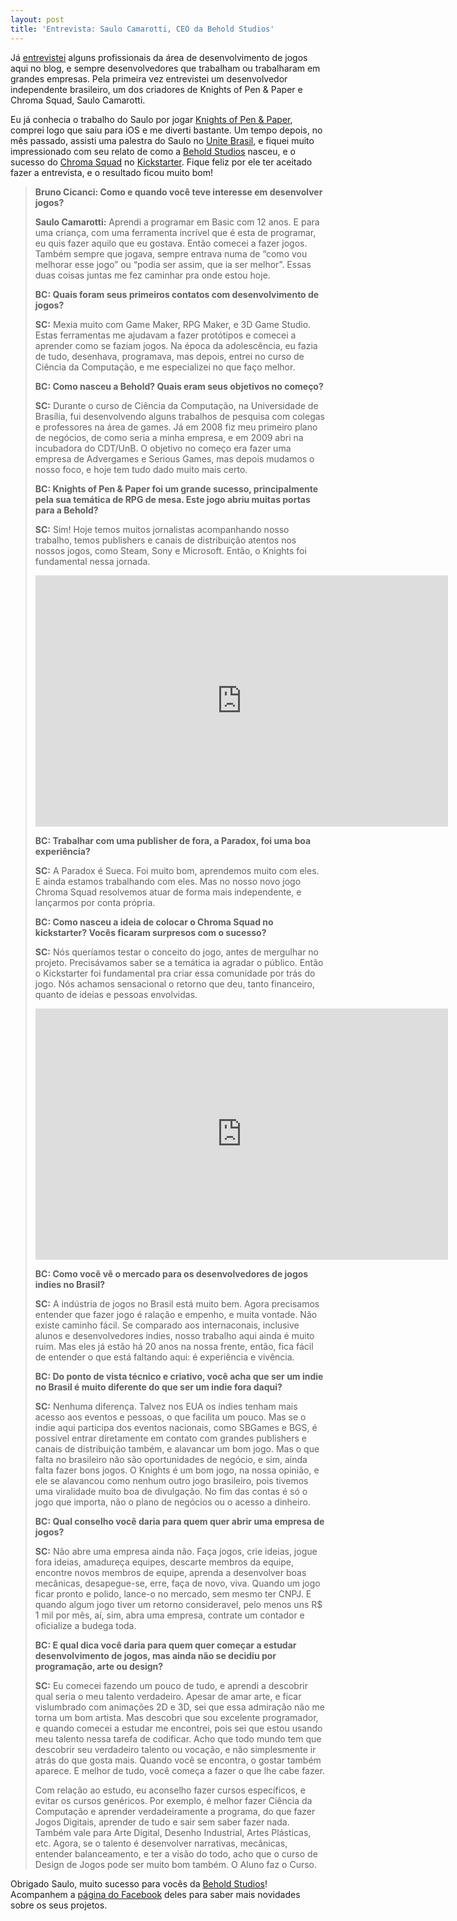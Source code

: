```yaml
---
layout: post
title: 'Entrevista: Saulo Camarotti, CEO da Behold Studios'
---
```


Já [entrevistei](http://gamedeveloper.com.br/blog/category/entrevistas/ "Entrevistas") alguns profissionais da área de desenvolvimento de jogos aqui no blog, e sempre desenvolvedores que trabalham ou trabalharam em grandes empresas. Pela primeira vez entrevistei um desenvolvedor independente brasileiro, um dos criadores de Knights of Pen & Paper e Chroma Squad, Saulo Camarotti.

Eu já conhecia o trabalho do Saulo por jogar [Knights of Pen & Paper](http://beholdstudios.com.br/knights-of-pen-paper/ "Knights"), comprei logo que saiu para iOS e me diverti bastante. Um tempo depois, no mês passado, assisti uma palestra do Saulo no [Unite Brasil](http://gamedeveloper.com.br/blog/2013/10/22/unite-brasil-2013/ "Unite"), e fiquei muito impressionado com seu relato de como a [Behold Studios](http://beholdstudios.com.br/ "Behold") nasceu, e o sucesso do [Chroma Squad](http://beholdstudios.com.br/chroma-squad/ "Chroma") no [Kickstarter](http://www.kickstarter.com/projects/1893273284/chroma-squad-manager-game-with-japanese-style-supe "Kickstarter"). Fique feliz por ele ter aceitado fazer a entrevista, e o resultado ficou muito bom!

> **Bruno Cicanci: Como e quando você teve interesse em desenvolver jogos?**
>
> **Saulo Camarotti:** Aprendi a programar em Basic com 12 anos. E para uma criança, com uma ferramenta incrível que é esta de programar, eu quis fazer aquilo que eu gostava. Então comecei a fazer jogos. Também sempre que jogava, sempre entrava numa de “como vou melhorar esse jogo” ou “podia ser assim, que ia ser melhor”. Essas duas coisas juntas me fez caminhar pra onde estou hoje.
>
> **BC: Quais foram seus primeiros contatos com desenvolvimento de jogos?**
>
> **SC:** Mexia muito com Game Maker, RPG Maker, e 3D Game Studio. Estas ferramentas me ajudavam a fazer protótipos e comecei a aprender como se faziam jogos. Na época da adolescência, eu fazia de tudo, desenhava, programava, mas depois, entrei no curso de Ciência da Computação, e me especializei no que faço melhor.
>
> **BC: Como nasceu a Behold? Quais eram seus objetivos no começo?**
>
> **SC:** Durante o curso de Ciência da Computação, na Universidade de Brasília, fui desenvolvendo alguns trabalhos de pesquisa com colegas e professores na área de games. Já em 2008 fiz meu primeiro plano de negócios, de como seria a minha empresa, e em 2009 abri na incubadora do CDT/UnB. O objetivo no começo era fazer uma empresa de Advergames e Serious Games, mas depois mudamos o nosso foco, e hoje tem tudo dado muito mais certo.
>
> **BC: Knights of Pen & Paper foi um grande sucesso, principalmente pela sua temática de RPG de mesa. Este jogo abriu muitas portas para a Behold?**
>
> **SC:** Sim! Hoje temos muitos jornalistas acompanhando nosso trabalho, temos publishers e canais de distribuição atentos nos nossos jogos, como Steam, Sony e Microsoft. Então, o Knights foi fundamental nessa jornada.
>
> <span class="embed-youtube" style="text-align:center; display: block;"><iframe allowfullscreen="true" class="youtube-player" frameborder="0" height="402" src="http://www.youtube.com/embed/o_0q5X9dZ7s?version=3&rel=1&fs=1&autohide=2&showsearch=0&showinfo=1&iv_load_policy=1&wmode=transparent" type="text/html" width="660"></iframe></span>
>
> **BC: Trabalhar com uma publisher de fora, a Paradox, foi uma boa experiência?**
>
> **SC:** A Paradox é Sueca. Foi muito bom, aprendemos muito com eles. E ainda estamos trabalhando com eles. Mas no nosso novo jogo Chroma Squad resolvemos atuar de forma mais independente, e lançarmos por conta própria.
>
> **BC: Como nasceu a ideia de colocar o Chroma Squad no kickstarter? Vocês ficaram surpresos com o sucesso?**
>
> **SC:** Nós queríamos testar o conceito do jogo, antes de mergulhar no projeto. Precisávamos saber se a temática ia agradar o público. Então o Kickstarter foi fundamental pra criar essa comunidade por trás do jogo. Nós achamos sensacional o retorno que deu, tanto financeiro, quanto de ideias e pessoas envolvidas.
>
> <span class="embed-youtube" style="text-align:center; display: block;"><iframe allowfullscreen="true" class="youtube-player" frameborder="0" height="402" src="http://www.youtube.com/embed/h3y7lcZ3tGM?version=3&rel=1&fs=1&autohide=2&showsearch=0&showinfo=1&iv_load_policy=1&wmode=transparent" type="text/html" width="660"></iframe></span>
>
> **BC: Como você vê o mercado para os desenvolvedores de jogos indies no Brasil?**
>
> **SC:** A indústria de jogos no Brasil está muito bem. Agora precisamos entender que fazer jogo é ralação e empenho, e muita vontade. Não existe caminho fácil. Se comparado aos internaconais, inclusive alunos e desenvolvedores indies, nosso trabalho aqui ainda é muito ruim. Mas eles já estão há 20 anos na nossa frente, então, fica fácil de entender o que está faltando aqui: é experiência e vivência.
>
> **BC: Do ponto de vista técnico e criativo, você acha que ser um indie no Brasil é muito diferente do que ser um indie fora daqui?**
>
> **SC:** Nenhuma diferença. Talvez nos EUA os indies tenham mais acesso aos eventos e pessoas, o que facilita um pouco. Mas se o indie aqui participa dos eventos nacionais, como SBGames e BGS, é possível entrar diretamente em contato com grandes publishers e canais de distribuição também, e alavancar um bom jogo. Mas o que falta no brasileiro não são oportunidades de negócio, e sim, ainda falta fazer bons jogos. O Knights é um bom jogo, na nossa opinião, e ele se alavancou como nenhum outro jogo brasileiro, pois tivemos uma viralidade muito boa de divulgação. No fim das contas é só o jogo que importa, não o plano de negócios ou o acesso a dinheiro.
>
> **BC: Qual conselho você daria para quem quer abrir uma empresa de jogos?**
>
> **SC:** Não abre uma empresa ainda não. Faça jogos, crie ideias, jogue fora ideias, amadureça equipes, descarte membros da equipe, encontre novos membros de equipe, aprenda a desenvolver boas mecânicas, desapegue-se, erre, faça de novo, viva. Quando um jogo ficar pronto e polido, lance-o no mercado, sem mesmo ter CNPJ. E quando algum jogo tiver um retorno consideravel, pelo menos uns R$ 1 mil por mês, aí, sim, abra uma empresa, contrate um contador e oficialize a budega toda.
>
> **BC: E qual dica você daria para quem quer começar a estudar desenvolvimento de jogos, mas ainda não se decidiu por programação, arte ou design?**
>
> **SC:** Eu comecei fazendo um pouco de tudo, e aprendi a descobrir qual seria o meu talento verdadeiro. Apesar de amar arte, e ficar vislumbrado com animações 2D e 3D, sei que essa admiração não me torna um bom artista. Mas descobri que sou excelente programador, e quando comecei a estudar me encontrei, pois sei que estou usando meu talento nessa tarefa de codificar. Acho que todo mundo tem que descobrir seu verdadeiro talento ou vocação, e não simplesmente ir atrás do que gosta mais. Quando você se encontra, o gostar também aparece. E melhor de tudo, você começa a fazer o que lhe cabe fazer.
>
> Com relação ao estudo, eu aconselho fazer cursos específicos, e evitar os cursos genéricos. Por exemplo, é melhor fazer Ciência da Computação e aprender verdadeiramente a programa, do que fazer Jogos Digitais, aprender de tudo e sair sem saber fazer nada. Também vale para Arte Digital, Desenho Industrial, Artes Plásticas, etc. Agora, se o talento é desenvolver narrativas, mecânicas, entender balanceamento, e ter a visão do todo, acho que o curso de Design de Jogos pode ser muito bom também. O Aluno faz o Curso.

Obrigado Saulo, muito sucesso para vocês da [Behold Studios](http://beholdstudios.com.br/ "Behold")! Acompanhem a [página do Facebook](https://www.facebook.com/BeholdStudios "Facebook") deles para saber mais novidades sobre os seus projetos.
